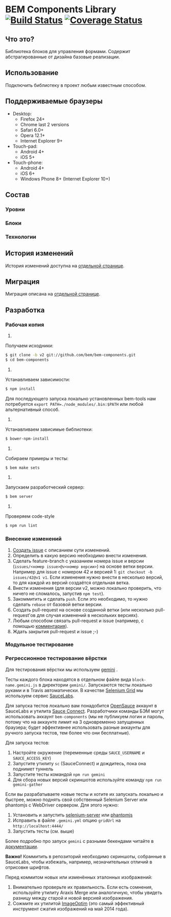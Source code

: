 # BEM Components Library [![Build Status](https://travis-ci.org/bem/bem-components.svg?branch=v2)](https://travis-ci.org/bem/bem-components) [![Coverage Status](https://coveralls.io/repos/bem/bem-components/badge.png?branch=v2)](https://coveralls.io/r/bem/bem-components?branch=v2)

## Что это?

Библиотека блоков для управления формами.
Содержит абстрагированные от дизайна базовые реализации.

## Использование

Подключить библиотеку в проект любым известным способом.

## Поддерживаемые браузеры
* Desktop:
  * Firefox 24+
  * Chrome last 2 versions
  * Safari 6.0+
  * Opera 12.1+
  * Internet Explorer 9+
* Touch-pad:
  * Android 4+
  * iOS 5+
* Touch-phone:
  * Android 4+
  * iOS 6+
  * Windows Phone 8+ (Internet Explorer 10+)

## Состав

### Уровни

### Блоки

### Технологии

## История изменений

История изменений доступна на [отдельной странице](CHANGELOG.md).

## Миграция

Миграция описана на [отдельной странице](MIGRATION.md).

## Разработка

### Рабочая копия

1. 
  Получаем исходники:
  ```bash
  $ git clone -b v2 git://github.com/bem/bem-components.git
  $ cd bem-components
  ```

1. 
  Устанавливаем зависимости:
  ```bash
  $ npm install
  ```
  Для последующего запуска локально установленных bem-tools нам потребуется `export PATH=./node_modules/.bin:$PATH` или любой альтернативный способ.

1. 
  Устанавливаем зависимые библиотеки:
  ```bash
  $ bower-npm-install
  ```

1. 
  Собираем примеры и тесты:
  ```bash
  $ bem make sets
  ```

1. 
  Запускаем разработческий сервер:
  ```bash
  $ bem server
  ```

1. 
  Проверяем code-style
  ```bash
  $ npm run lint
  ```

### Внесение изменений

1. [Создать issue](https://github.com/bem/bem-components/issues/new) с описанием сути изменений.
1. Определить в какую версию необходимо внести изменения.
1. Сделать feature-branch с указанием номера issue и версии (`issues/<номер issue>@v<номер версии>`) на основе ветки версии.
Например для issue с номером 42 и версией 1: `git checkout -b issues/42@v1 v1`. Если изменения нужно внести в несколько версий, то для каждой из версий создаётся отдельная ветка.
1. Внести изменения (для версии v2, можно локально проверить, что ничего не сломалось, запустив `npm test`).
1. Закоммитить и сделать `push`. Если это необходимо, то нужно сделать `rebase` от базовой ветки версии.
1. Создать pull-request на основе созданной ветки (или несколько pull-request'ов для случая изменений в нескольких версиях).
1. Любым способом связать pull-request и issue (например, c помощью [комментария](https://github.com/blog/1506-closing-issues-via-pull-requests)).
1. Ждать закрытия pull-request и issue ;-)

### Модульное тестирование

### Регрессионное тестирование вёрстки

Для тестирования вёрстки мы используем [gemini](https://github.com/bem/gemini) .

Тесты каждого блока находятся в отдельном файле вида `block-name.gemini.js` в директории `gemini/`. Запускаются тесты локально руками и в Travis автоматически. В качестве [Selenium Grid](https://code.google.com/p/selenium/wiki/Grid2) мы используем сервис [SauceLabs](https://saucelabs.com).

Для запуска тестов локально вам понадобится [OpenSauce](https://saucelabs.com/opensauce) аккаунт в SauceLabs и утилита [Sauce Connect](https://saucelabs.com/connect). Разработчики команды БЭМ могут использовать аккаунт `bem-components` (мы не публикуем логин и пароль, потому что на аккаунте лимит на 3 одновременно запущенных браузера; будет эффективнее использовать разные аккаунты для ручного запуска тестов, тем более что они бесплатные).

Для запуска тестов:

1. Настройте окружение (переменные среды `SAUCE_USERNAME` и `SAUCE_ACCESS_KEY`)
2. Запустите утилиту `sc` (SauceConnect) и дождитесь, пока она поднимет туннель
3. Запустите тесты командой `npm run gemini`
4. Для сбора новых версий скриншотов используйте команду `npm run gemini-gather`

Если вы разрабатываете новые тесты и хотите их запускать локально и быстрее, можно поднять свой собственный Selenium Server или phantomjs с WebDriver сервером. Для этого нужно:

1. Установить и запустить [selenium-server](http://docs.seleniumhq.org/download/) или [phantomjs](http://phantomjs.org/)
2. Исправить в файле `.gemini.yml` опцию `gridUrl` на `http://localhost:4444/`
3. Запустить тесты (см. выше)

Более подробно про запуск `gemini` с разными бекендами читайте в [документации](https://github.com/bem/gemini/blob/master/README.md).

**Важно!** Коммитить в репозиторий необходимо скриншоты, собранные в SauceLabs, чтобы избежать, например, незначительных отличий в отрисовке шрифтов.

Перед коммитом новых или изменённых эталонных изображений:

1. Внимательно проверьте их правильность. Если есть сомнения, используйте утилиту Araxis Merge или аналогичную, чтобы увидеть разницу между старой и новой версией изображения.
2. Сожмите их утилитой [ImageOptim](http://imageoptim.com/) (это самый эффективный инструмент сжатия изображений на май 2014 года).
